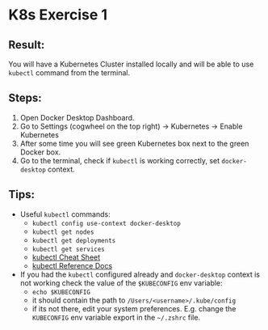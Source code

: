 # K8s Exercise 1

## Result:
You will have a Kubernetes Cluster installed locally and will be able to use `kubectl` command from the terminal.
## Steps:
1. Open Docker Desktop Dashboard.
2. Go to Settings (cogwheel on the top right) -> Kubernetes -> Enable Kubernetes
3. After some time you will see green Kubernetes box next to the green Docker box.
4. Go to the terminal, check if `kubectl` is working correctly, set `docker-desktop` context.

## Tips:
- Useful `kubectl` commands:
  - `kubectl config use-context docker-desktop`
  - `kubectl get nodes`
  - `kubectl get deployments`
  - `kubectl get services`
  - [kubectl Cheat Sheet](https://kubernetes.io/docs/reference/kubectl/cheatsheet/)
  - [kubectl Reference Docs](https://kubernetes.io/docs/reference/generated/kubectl/kubectl-commands)
- If you had the `kubectl` configured already and `docker-desktop` context is not working check the value of the `$KUBECONFIG` env variable:
  - `echo $KUBECONFIG`
  - it should contain the path to `/Users/<username>/.kube/config`
  - if its not there, edit your system preferences. E.g. change the `KUBECONFIG` env variable export in the `~/.zshrc` file.
